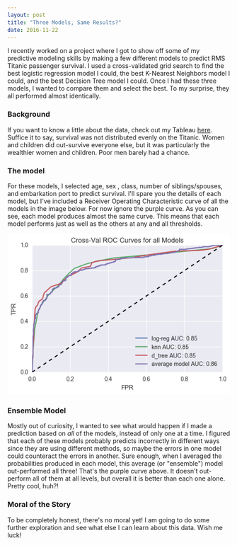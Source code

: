 ```yaml
---
layout: post
title: "Three Models, Same Results?"
date: 2016-11-22
---
```

I recently worked on a project where I got to show off some of my predictive modeling skills by making a few different models to predict RMS Titanic passenger survival. I used a cross-validated grid search to find the best logistic regression model I could, the best K-Nearest Neighbors model I could, and the best Decision Tree model I could. Once I had these three models, I wanted to compare them and select the best. To my surprise, they all performed almost identically.
### Background
If you want to know a little about the data, check out my Tableau [here](https://public.tableau.com/views/TitanicVisualizations_0/Story1?:embed=y&:display_count=yes). Suffice it to say, survival was not distributed evenly on the Titanic. Women and children did out-survive everyone else, but it was particularly the wealthier women and children. Poor men barely had a chance.
### The model
For these models, I selected age, sex , class, number of siblings/spouses, and embarkation port to predict survival. I'll spare you the details of each model, but I've included a Receiver Operating Characteristic curve of all the models in the image below. For now ignore the purple curve. As you can see, each model produces almost the same curve. This means that each model performs just as well as the others at any and all thresholds.

![image](/assets/four_roc_curves.png)

### Ensemble Model
Mostly out of curiosity, I wanted to see what would happen if I made a prediction based on *all* of the models, instead of only one at a time. I figured that each of these models probably predicts incorrectly in different ways since they are using different methods, so maybe the errors in one model could counteract the errors in another. Sure enough, when I averaged the probabilities produced in each model, this average (or "ensemble") model out-performed all three! That's the purple curve above. It doesn't out-perform all of them at all levels, but overall it is better than each one alone. Pretty cool, huh?!

### Moral of the Story
To be completely honest, there's no moral yet! I am going to do some further exploration and see what else I can learn about this data. Wish me luck!
